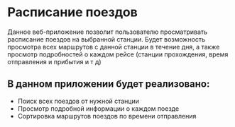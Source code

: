 # Расписание поездов

Данное веб-приложение позволит пользователю просматривать расписание поездов на выбранной станции. Будет возможность просмотра всех маршрутов с данной станции в течение дня, а также просмотр подробностей о каждом рейсе (станции прохождения, время отправления и прибытия и т д)

## В данном приложении будет реализовано: 

- Поиск всех поездов от нужной станции
- Просмотр подробной информации о каждом поезде
-  Сортировка маршрутов поездов по времени отправления

